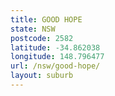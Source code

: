 ```yaml
---
title: GOOD HOPE
state: NSW
postcode: 2582
latitude: -34.862038
longitude: 148.796477
url: /nsw/good-hope/
layout: suburb
---
```

